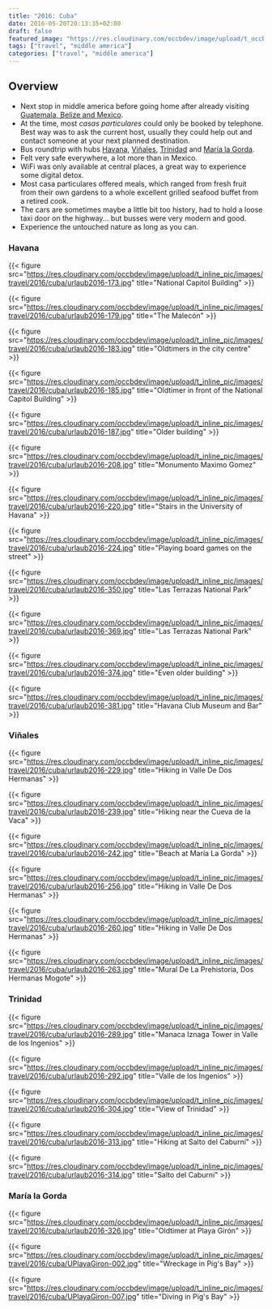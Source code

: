 ```yaml
---
title: "2016: Cuba"
date: 2016-05-20T20:13:35+02:00
draft: false
featured_image: "https://res.cloudinary.com/occbdev/image/upload/t_occbdev_gallery_teaser/images/travel/2016/cuba/Urlaub2016-326.jpg"
tags: ["travel", "middle america"]
categories: ["travel", "middle america"]
---
```


## Overview
* Next stop in middle america before going home after already visiting [Guatemala, Belize and Mexico](../2016-05-20-guatemala-belize-mexico).
* At the time, most _casas particulares_ could only be booked by telephone. Best way was to ask the current host, usually they could help out and contact someone at your next planned destination.
* Bus roundtrip with hubs [Havana](#havana), [Viñales](#vinales), [Trinidad](#trinidad) and [María la Gorda](#marialagorda).
* Felt very safe everywhere, a lot more than in Mexico.
* WiFi was only available at central places, a great way to experience some digital detox.
* Most casa particulares offered meals, which ranged from fresh fruit from their own gardens to a whole excellent grilled seafood buffet from a retired cook.
* The cars are sometimes maybe a little bit too history, had to hold a loose taxi door on the highway... but busses were very modern and good.
* Experience the untouched nature as long as you can.

### Havana <a name="havana"></a>

{{< figure src="https://res.cloudinary.com/occbdev/image/upload/t_inline_pic/images/travel/2016/cuba/urlaub2016-173.jpg" title="National Capitol Building" >}}

{{< figure src="https://res.cloudinary.com/occbdev/image/upload/t_inline_pic/images/travel/2016/cuba/urlaub2016-179.jpg" title="The Malecón" >}}

{{< figure src="https://res.cloudinary.com/occbdev/image/upload/t_inline_pic/images/travel/2016/cuba/urlaub2016-183.jpg" title="Oldtimers in the city centre" >}}

{{< figure src="https://res.cloudinary.com/occbdev/image/upload/t_inline_pic/images/travel/2016/cuba/urlaub2016-185.jpg" title="Oldtimer in front of the National Capitol Building" >}}

{{< figure src="https://res.cloudinary.com/occbdev/image/upload/t_inline_pic/images/travel/2016/cuba/urlaub2016-187.jpg" title="Older building" >}}

{{< figure src="https://res.cloudinary.com/occbdev/image/upload/t_inline_pic/images/travel/2016/cuba/urlaub2016-208.jpg" title="Monumento Maximo Gomez" >}}

{{< figure src="https://res.cloudinary.com/occbdev/image/upload/t_inline_pic/images/travel/2016/cuba/urlaub2016-220.jpg" title="Stairs in the University of Havana" >}}

{{< figure src="https://res.cloudinary.com/occbdev/image/upload/t_inline_pic/images/travel/2016/cuba/urlaub2016-224.jpg" title="Playing board games on the street" >}}

{{< figure src="https://res.cloudinary.com/occbdev/image/upload/t_inline_pic/images/travel/2016/cuba/urlaub2016-350.jpg" title="Las Terrazas National Park" >}}

{{< figure src="https://res.cloudinary.com/occbdev/image/upload/t_inline_pic/images/travel/2016/cuba/urlaub2016-369.jpg" title="Las Terrazas National Park" >}}

{{< figure src="https://res.cloudinary.com/occbdev/image/upload/t_inline_pic/images/travel/2016/cuba/urlaub2016-374.jpg" title="Even older building" >}}

{{< figure src="https://res.cloudinary.com/occbdev/image/upload/t_inline_pic/images/travel/2016/cuba/urlaub2016-381.jpg" title="Havana Club Museum and Bar" >}}

### Viñales <a name="vinales"></a>

{{< figure src="https://res.cloudinary.com/occbdev/image/upload/t_inline_pic/images/travel/2016/cuba/urlaub2016-229.jpg" title="Hiking in Valle De Dos Hermanas" >}}

{{< figure src="https://res.cloudinary.com/occbdev/image/upload/t_inline_pic/images/travel/2016/cuba/urlaub2016-239.jpg" title="Hiking near the Cueva de la Vaca" >}}

{{< figure src="https://res.cloudinary.com/occbdev/image/upload/t_inline_pic/images/travel/2016/cuba/urlaub2016-242.jpg" title="Beach at María La Gorda" >}}

{{< figure src="https://res.cloudinary.com/occbdev/image/upload/t_inline_pic/images/travel/2016/cuba/urlaub2016-256.jpg" title="Hiking in Valle De Dos Hermanas" >}}

{{< figure src="https://res.cloudinary.com/occbdev/image/upload/t_inline_pic/images/travel/2016/cuba/urlaub2016-260.jpg" title="Hiking in Valle De Dos Hermanas" >}}

{{< figure src="https://res.cloudinary.com/occbdev/image/upload/t_inline_pic/images/travel/2016/cuba/urlaub2016-263.jpg" title="Mural De La Prehistoria, Dos Hermanas Mogote" >}}

### Trinidad <a name="trinidad"></a>

{{< figure src="https://res.cloudinary.com/occbdev/image/upload/t_inline_pic/images/travel/2016/cuba/urlaub2016-289.jpg" title="Manaca Iznaga Tower in Valle de los Ingenios" >}}

{{< figure src="https://res.cloudinary.com/occbdev/image/upload/t_inline_pic/images/travel/2016/cuba/urlaub2016-292.jpg" title="Valle de los Ingenios" >}}

{{< figure src="https://res.cloudinary.com/occbdev/image/upload/t_inline_pic/images/travel/2016/cuba/urlaub2016-304.jpg" title="View of Trinidad" >}}

{{< figure src="https://res.cloudinary.com/occbdev/image/upload/t_inline_pic/images/travel/2016/cuba/urlaub2016-313.jpg" title="Hiking at Salto del Caburní" >}}

{{< figure src="https://res.cloudinary.com/occbdev/image/upload/t_inline_pic/images/travel/2016/cuba/urlaub2016-314.jpg" title="Salto del Caburní" >}}

### María la Gorda <a name="marialagorda"></a>

{{< figure src="https://res.cloudinary.com/occbdev/image/upload/t_inline_pic/images/travel/2016/cuba/urlaub2016-326.jpg" title="Oldtimer at Playa Girón" >}}

{{< figure src="https://res.cloudinary.com/occbdev/image/upload/t_inline_pic/images/travel/2016/cuba/UPlayaGiron-002.jpg" title="Wreckage in Pig's Bay" >}}

{{< figure src="https://res.cloudinary.com/occbdev/image/upload/t_inline_pic/images/travel/2016/cuba/UPlayaGiron-007.jpg" title="Diving in Pig's Bay" >}}

